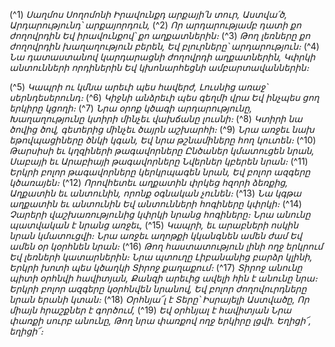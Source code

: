 
(^1) _Սաղմոս Սողոմոնի
Իրավունքդ արքայի՛ն տուր, Աստվա՛ծ,
Արդարությունդ՝ արքայորդուն,_
(^2) _Որ արդարությամբ դատի քո ժողովրդին
Եվ իրավունքով՝ քո աղքատներին։_
(^3) _Թող լեռները քո ժողովրդին խաղաղություն բերեն,
Եվ բլուրները՝ արդարություն։_
(^4) _Նա դատաստանով կարդարացնի ժողովրդի աղքատներին,
Կփրկի անտունների որդիներին
Եվ կխոնարհեցնի ամբարտավաններին։_


(^5) _Կապրի ու կմնա արեւի պես հավերժ,
Լուսնից առաջ՝ սերնդեսերունդ։_
(^6) _Կիջնի անձրեւի պես գեղմի վրա
Եվ ինչպես ցող երկիրը կցողի։_
(^7) _Նրա օրոք կծագի արդարությունը,
Խաղաղությունը կտիրի մինչեւ վախճանը լուսնի։_
(^8) _Կտիրի նա ծովից ծով, գետերից մինչեւ ծայրն աշխարհի։_
(^9) _Նրա առջեւ նախ եթովպացիները ծնկի կգան,
Եվ նրա թշնամիները հող կուտեն։_
(^10) _Թարսիսի եւ կղզիների թագավորները
Ընծաներ կմատուցեն նրան,
Սաբայի եւ Արաբիայի թագավորները
Նվերներ կբերեն նրան։_
(^11) _Երկրի բոլոր թագավորները կերկրպագեն նրան,
Եվ բոլոր ազգերը կծառայեն։_
(^12) _Որովհետեւ աղքատին փրկեց հզորի ձեռքից,
Աղքատին եւ անտունին, որոնք օգնական չունեն։_
(^13) _Նա կգթա աղքատին եւ անտունին
Եվ անտունների հոգիները կփրկի։_
(^14) _Չարերի վաշխառությունից կփրկի նրանց հոգիները։
Նրա անունը պատվական է նրանց առջեւ,_
(^15) _Կապրի, եւ արաբների ոսկին նրան կմատուցվի։
Նրա առջեւ աղոթքի կկանգնեն ամեն ժամ
Եվ ամեն օր կօրհնեն նրան։_
(^16) _Թող հաստատություն լինի ողջ երկրում
Եվ լեռների կատարներին։
Նրա պտուղը Լիբանանից բարձր կլինի,
Երկրի խոտի պես կծաղկի Տիրոջ քաղաքում։_
(^17) _Տիրոջ անունը պիտի օրհնվի հավիտյան,
Քանզի արեւից ավելի հին է անունը նրա։
Երկրի բոլոր ազգերը կօրհնվեն նրանով,
Եվ բոլոր ժողովուրդները նրան երանի կտան։_
(^18) _Օրհնյա՜լ է Տերը՝ Իսրայելի Աստվածը,
Որ միայն հրաշքներ է գործում,_
(^19) _Եվ օրհնյալ է հավիտյան
Նրա փառքի սուրբ անունը,
Թող նրա փառքով ողջ երկիրը լցվի.
Եղիցի՜, եղիցի՜։_
